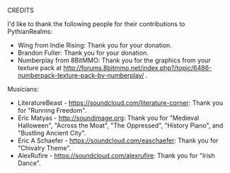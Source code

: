 CREDITS

I'd like to thank the following people for their contributions to PythianRealms:

- Wing from Indie Rising: Thank you for your donation.
- Brandon Fuller: Thank you for your donation.
- Numberplay from 8BitMMO: Thank you for the graphics from your texture pack at http://forums.8bitmmo.net/index.php?/topic/6486-numberpack-texture-pack-by-numberplay/ .

Musicians:

- LiteratureBeast - https://soundcloud.com/literature-corner: Thank you for "Running Freedom".
- Eric Matyas - http://soundimage.org: Thank you for "Medieval Halloween", "Across the Moat", "The Oppressed", "History Piano", and "Bustling Ancient City".
- Eric A Schaefer - https://soundcloud.com/easchaefer: Thank you for "Chivalry Theme".
- AlexRufire - https://soundcloud.com/alexrufire: Thank you for "Irish Dance".